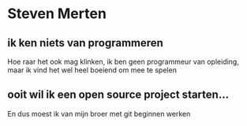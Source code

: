 # Steven Merten
## ik ken niets van programmeren
Hoe raar het ook mag klinken, ik ben geen programmeur van opleiding, maar ik vind het wel heel boeiend om mee te spelen
## ooit wil ik een open source project starten...
En dus moest ik van mijn broer met git beginnen werken
